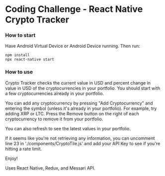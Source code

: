 # Coding Challenge - React Native Crypto Tracker

### How to start
Have Android Virtual Device or Android Device running. Then run:
```
npm install
npx react-native start
```
### How to use
Crypto Tracker checks the current value in USD and percent change in value in USD of the cryptocurrencies in your portfolio. You should start with a few cryptocurrencies already in your portfolio.

You can add any cryptocurrency by pressing "Add Cryptocurrency" and entering the symbol (unless it's already in your portfolio). For example, try adding XRP or LTC. Press the Remove button on the right of each cryptocurrency to remove it from your portfolio.

You can also refresh to see the latest values in your portfolio.

If it seems like you're not retrieving any information, you can uncomment line 23 in './components/CryptoTile.js' and add your API Key to see if you're hitting a rate limit.

Enjoy!

Uses React Native, Redux, and Messari API.